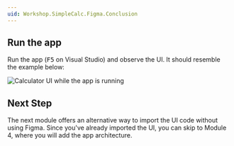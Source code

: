 ```yaml
---
uid: Workshop.SimpleCalc.Figma.Conclusion
---
```


## Run the app

Run the app (<kbd>F5</kbd> on Visual Studio) and observe the UI. It should resemble the example below:

<picture>
  <source media="(prefers-color-scheme: dark)" srcset="../../../art/Dark/app-looks.png">
  <source media="(prefers-color-scheme: light)" srcset="../../../art/Light/app-looks.png">
  <img alt="Calculator UI while the app is running" src="../../../art/Light/app-looks.png">
</picture>

## Next Step

The next module offers an alternative way to import the UI code without using Figma. Since you've already imported the UI, you can skip to Module 4, where you will add the app architecture.
